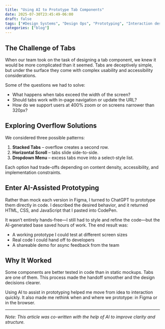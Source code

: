 ```yaml
---
title: "Using AI to Prototype Tab Components"
date: 2025-07-30T23:45:49-06:00
draft: false
tags: ["#Design Systems", "Design Ops", "Prototyping", "Interaction design"]
categories: ["blog"]
---
```


## The Challenge of Tabs

When our team took on the task of designing a tab component, we knew it would be more complicated than it seemed. Tabs are deceptively simple, but under the surface they come with complex usability and accessibility considerations.

Some of the questions we had to solve:
- What happens when tabs exceed the width of the screen?
- Should tabs work with in-page navigation or update the URL?
- How do we support users at 400% zoom or on screens narrower than 320px?

## Exploring Overflow Solutions

We considered three possible patterns:
1. **Stacked Tabs** – overflow creates a second row.
2. **Horizontal Scroll** – tabs slide side-to-side.
3. **Dropdown Menu** – excess tabs move into a select-style list.

Each option had trade-offs depending on content density, accessibility, and implementation constraints.

## Enter AI-Assisted Prototyping

Rather than mock each version in Figma, I turned to ChatGPT to prototype them directly in code. I described the desired behavior, and it returned HTML, CSS, and JavaScript that I pasted into CodePen.

It wasn’t entirely hands-free—I still had to style and refine the code—but the AI-generated base saved hours of work. The end result was:
- A working prototype I could test at different screen sizes
- Real code I could hand off to developers
- A shareable demo for async feedback from the team

## Why It Worked

Some components are better tested in code than in static mockups. Tabs are one of them. This process made the handoff smoother and the design decisions clearer.

Using AI to assist in prototyping helped me move from idea to interaction quickly. It also made me rethink when and where we prototype: in Figma or in the browser.

---

*Note: This article was co-written with the help of AI to improve clarity and structure.*
